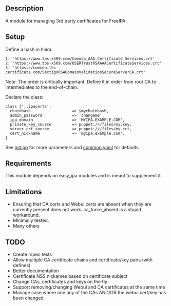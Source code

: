 ## Description

A module for managing 3rd party certificates for FreeIPA.

## Setup

Define a hash in hiera:

```
1: 'https://www.tbs-x509.com/Comodo_AAA_Certificate_Services.crt'
2: 'https://www.tbs-x509.com/USERTrustRSAAAACertificateServices.crt'
3: 'https://comodo.tbs-certificats.com/SectigoRSADomainValidationSecureServerCA.crt'
```
Note: The order is critically important. Define it in order from root CA to intermediates to the end-of-chain.

Declare the class:

```
class {'::ipacerts':
  chainhash                  => $mychainhash,
  admin_password             => 'changeme',
  ipa_domain                 => 'MYIPA.EXAMPLE.COM',
  private_key_source         => puppet:///files/my.key,
  server_crt_source          => puppet:///files/my.crt,
  cert_nickname              => 'myipa.example.com',
}
```
See [init.pp](./manifest/init.pp) for more parameters and [common.yaml](./data/common.yaml) for defaults.

## Requirements

This module depends on easy_ipa modules and is meant to supplement it.

## Limitations

* Ensuring that CA certs and Webui certs are absent when they are currently present does not work. ca_force_absent is a stupid workaround.
* Minimally tested.
* Many others

## TODO

* Create rspec tests
* Allow multiple CA certificate chains and certificate/key pairs (with defines)
* Better documentation
* Certificate NSS nickames based on certificate subject
* Change CAs, certificates and keys on the fly
* Support removing/changing Webui and CA certificates at the same time
* Manage case where one any of the CAs AND/OR the webui cert/key has been changed
